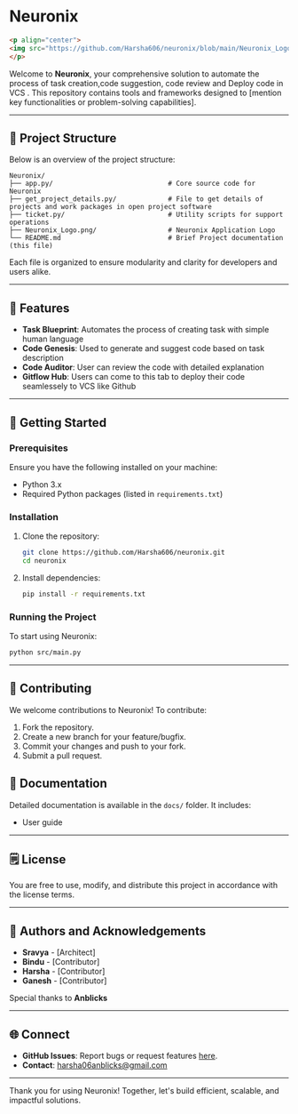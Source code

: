# Neuronix
```html
<p align="center">
<img src="https://github.com/Harsha606/neuronix/blob/main/Neuronix_Logo.png" alt="Description of Image" width="500"/>![Neuronix_Logo]
</p>
```

Welcome to **Neuronix**, your comprehensive solution to automate the process of task creation,code suggestion, code review and Deploy code in VCS . This repository contains tools and frameworks designed to [mention key functionalities or problem-solving capabilities].

---

## 📂 Project Structure

Below is an overview of the project structure:

```
Neuronix/
├── app.py/                             # Core source code for Neuronix
├── get_project_details.py/             # File to get details of projects and work packages in open project software
├── ticket.py/                          # Utility scripts for support operations
├── Neuronix_Logo.png/                  # Neuronix Application Logo
└── README.md                           # Brief Project documentation (this file)
```

Each file is organized to ensure modularity and clarity for developers and users alike.

---

## 🌟 Features

- **Task Blueprint**: Automates the process of creating task with simple human language
- **Code Genesis**: Used to generate and suggest code based on task description
- **Code Auditor**: User can review the code with detailed explanation
- **Gitflow Hub**: Users can come to this tab to deploy their code seamlessely to VCS like Github

---

## 🚀 Getting Started

### Prerequisites
Ensure you have the following installed on your machine:

- Python 3.x
- Required Python packages (listed in `requirements.txt`)

### Installation

1. Clone the repository:
   ```bash
   git clone https://github.com/Harsha606/neuronix.git
   cd neuronix
   ```

2. Install dependencies:
   ```bash
   pip install -r requirements.txt
   ```

### Running the Project

To start using Neuronix:

```bash
python src/main.py
```

---

## 🤝 Contributing

We welcome contributions to Neuronix! To contribute:

1. Fork the repository.
2. Create a new branch for your feature/bugfix.
3. Commit your changes and push to your fork.
4. Submit a pull request.



## 📖 Documentation

Detailed documentation is available in the `docs/` folder. It includes:

- User guide
---

## 🗒️ License

You are free to use, modify, and distribute this project in accordance with the license terms.

---

## 👥 Authors and Acknowledgements

- **Sravya** - [Architect]
- **Bindu** - [Contributor]
- **Harsha** - [Contributor]
- **Ganesh** - [Contributor]

Special thanks to **Anblicks**

---

## 🌐 Connect

- **GitHub Issues**: Report bugs or request features [here](https://github.com/Harsha606/neuronix/issues).
- **Contact**: harsha06anblicks@gmail.com

---

Thank you for using Neuronix! Together, let's build efficient, scalable, and impactful solutions.
